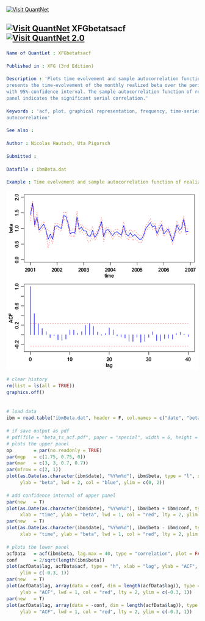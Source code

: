 
[<img src="https://github.com/QuantLet/Styleguide-and-Validation-procedure/blob/master/pictures/banner.png" alt="Visit QuantNet">](http://quantlet.de/index.php?p=info)

## [<img src="https://github.com/QuantLet/Styleguide-and-Validation-procedure/blob/master/pictures/qloqo.png" alt="Visit QuantNet">](http://quantlet.de/) **XFGbetatsacf** [<img src="https://github.com/QuantLet/Styleguide-and-Validation-procedure/blob/master/pictures/QN2.png" width="60" alt="Visit QuantNet 2.0">](http://quantlet.de/d3/ia)

```yaml
Name of QuantLet : XFGbetatsacf

Published in : XFG (3rd Edition)

Description : 'Plots time evolvement and sample autocorrelation function for IBM. The upper panel
presents the time-evolvement of the monthly realized beta over the period raging from 2001 to 2006
with 95%-confidence interval. The sample autocorrelation function of realized betas in the lower
panel indicates the significant serial correlation.'

Keywords : 'acf, plot, graphical representation, frequency, time-series, confidence-interval,
autocorrelation'

See also :

Author : Nicolas Hautsch, Uta Pigorsch

Submitted :

Datafile : ibmBeta.dat

Example : Time evolvement and sample autocorrelation function of realized volatility for IBM.
```

![Picture1](XFGbetatsacf.png)


```r
# clear history
rm(list = ls(all = TRUE))
graphics.off()


# load data
ibm = read.table("ibmBeta.dat", header = F, col.names = c("date", "beta", "conf"))

# if save output as pdf
# pdf(file = "beta_ts_acf.pdf", paper = "special", width = 6, height = 6)
# plots the upper panel
op        = par(no.readonly = TRUE)
par(mgp   = c(1.75, 0.75, 0))
par(mar   = c(3, 3, 0.7, 0.7))
par(mfrow = c(2, 1))
plot(as.Date(as.character(ibm$date), "%Y%m%d"), ibm$beta, type = "l", xlab = "time", 
     ylab = "beta", lwd = 2, col = "blue", ylim = c(0, 2))

# add confidence internal of upper panel
par(new   = T)
plot(as.Date(as.character(ibm$date), "%Y%m%d"), ibm$beta + ibm$conf, type = "l", 
     xlab = "time", ylab = "beta", lwd = 1, col = "red", lty = 2, ylim = c(0, 2))
par(new   = T)
plot(as.Date(as.character(ibm$date), "%Y%m%d"), ibm$beta - ibm$conf, type = "l", 
     xlab = "time", ylab = "beta", lwd = 1, col = "red", lty = 2, ylim = c(0, 2))

# plots the lower panel
acfData   = acf(ibm$beta, lag.max = 40, type = "correlation", plot = FALSE)
conf      = 2/sqrt(length(ibm$beta))
plot(acfData$lag, acfData$acf, type = "h", xlab = "lag", ylab = "ACF", lwd = 2, col = "blue", 
     ylim = c(-0.3, 1))
par(new   = T)
plot(acfData$lag, array(data = conf, dim = length(acfData$lag)), type = "l", xlab = "lag", 
     ylab = "ACF", lwd = 1, col = "red", lty = 2, ylim = c(-0.3, 1))
par(new   = T)
plot(acfData$lag, array(data = -conf, dim = length(acfData$lag)), type = "l", xlab = "lag", 
     ylab = "ACF", lwd = 1, col = "red", lty = 2, ylim = c(-0.3, 1))

```
